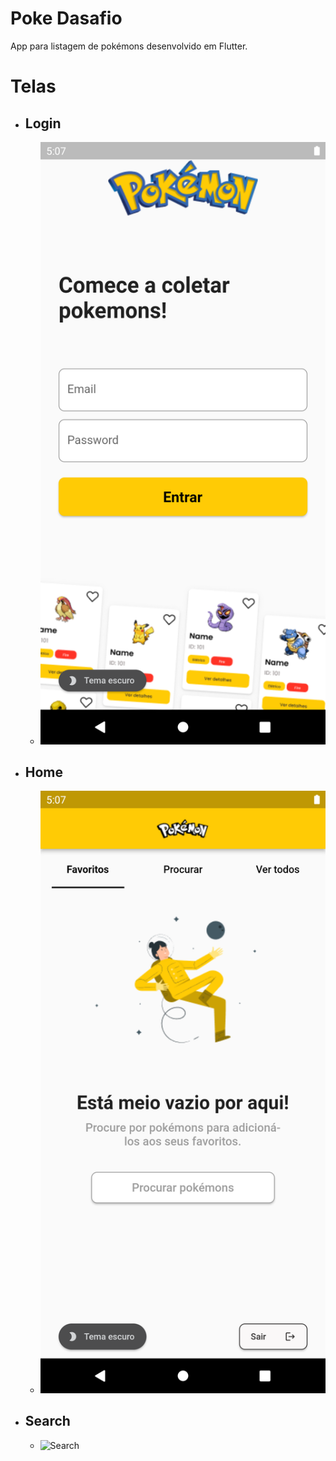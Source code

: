 # Poke Dasafio

App para listagem de pokémons desenvolvido em Flutter.

# Telas

- ## Login
  - ![Login](./assets/readme/login.png)
  
- ## Home
  - ![Favoritos](./assets/readme/favoritos.png)
  
- ## Search
  - ![Search](./assets/readme/pesquisar.png)  

